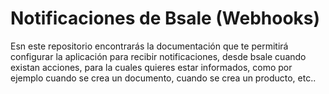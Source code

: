 # Notificaciones de Bsale (Webhooks)
Esn este repositorio encontrarás la documentación que te permitirá configurar la aplicación para recibir notificaciones, desde bsale cuando existan acciones, para la cuales quieres estar informados, como por ejemplo cuando se crea un documento, cuando se crea un producto, etc..

